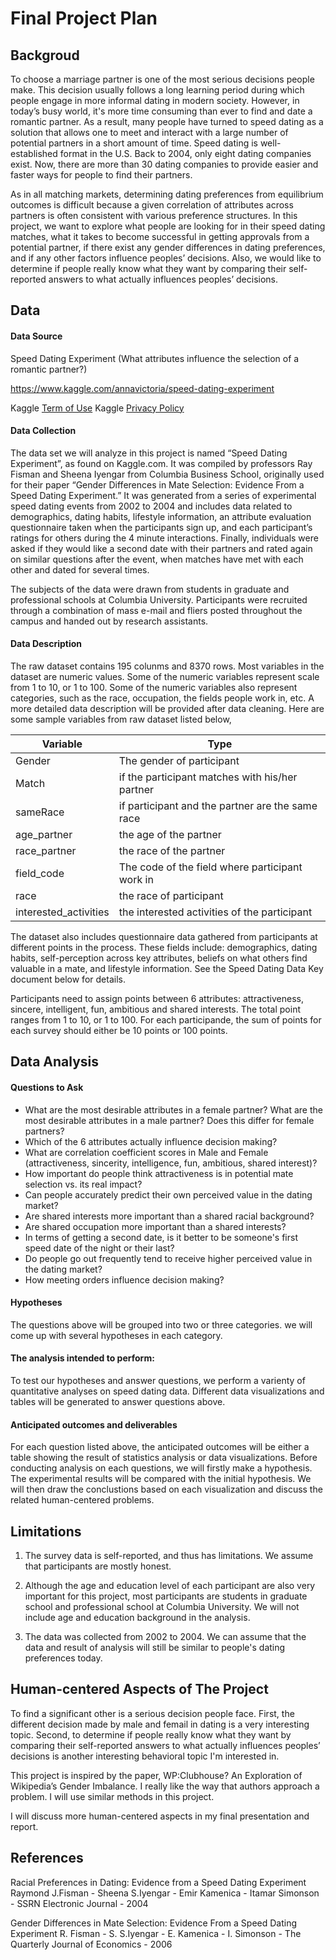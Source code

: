 # Final Project Plan

## Backgroud

To choose a marriage partner is one of the most serious decisions people make. This decision usually follows a long learning period during which people engage in more informal dating in modern society. However, in today’s busy world, it's more time consuming than ever to find and date a romantic partner. As a result, many people have turned to speed dating as a solution that allows one to meet and interact with a large number of potential partners in a short amount of time. Speed dating is well-established format in the U.S. Back to 2004, only eight dating companies exist. Now, there are more than 30 dating companies to provide easier and faster ways for people to find their partners. 

As in all matching markets, determining dating preferences from equilibrium outcomes is difficult because a given correlation of attributes across partners is often consistent with various preference structures. In this project, we want to explore what people are looking for in their speed dating matches, what it takes to become successful in getting approvals from a potential partner, if there exist any gender differences in dating preferences, and if any other factors influence peoples’ decisions. Also, we would like to determine if people really know what they want by comparing their self-reported answers to what actually influences peoples’ decisions.


## Data 

#### Data Source

Speed Dating Experiment (What attributes influence the selection of a romantic partner?)

https://www.kaggle.com/annavictoria/speed-dating-experiment

Kaggle [Term of Use](https://www.kaggle.com/terms)
Kaggle [Privacy Policy](https://www.kaggle.com/about/privacy)

#### Data Collection

The data set we will analyze in this project is named “Speed Dating Experiment”, as found on Kaggle.com. It was compiled by professors Ray Fisman and Sheena Iyengar from Columbia Business School, originally used for their paper “Gender Differences in Mate Selection: Evidence From a Speed Dating Experiment.” It was generated from a series of experimental speed dating events from 2002 to 2004 and includes data related to demographics, dating habits, lifestyle information, an attribute evaluation questionnaire taken when the participants sign up, and each participant’s ratings for others during the 4 minute interactions. Finally, individuals were asked if they would like a second date with their partners and rated again on similar questions after the event, when matches have met with each other and dated for several times.

The subjects of the data were drawn from students in graduate and professional schools at Columbia University. Participants
were recruited through a combination of mass e-mail and fliers posted throughout the campus and handed out by research assistants.

#### Data Description

The raw dataset contains 195 colunms and 8370 rows. Most variables in the dataset are numeric values. Some of the numeric variables represent scale from 1 to 10, or 1 to 100. Some of the numeric variables also represent categories, such as the race, occupation, the fields people work in, etc. A more detailed data description will be provided after data cleaning. Here are some sample variables from raw dataset listed below,

| Variable | Type |
| ------ | ------ |
| Gender | The gender of participant |
| Match | if the participant matches with his/her partner |
| sameRace | if participant and the partner are the same race  |
| age_partner | the age of the partner |
| race_partner | the race of the partner |
| field_code | The code of the field where participant work in |
| race | the race of participant |
| interested_activities | the interested activities of the participant  |

The dataset also includes questionnaire data gathered from participants at different points in the process. These fields include: demographics, dating habits, self-perception across key attributes, beliefs on what others find valuable in a mate, and lifestyle information. See the Speed Dating Data Key document below for details.

Participants need to assign points between 6 attributes: attractiveness, sincere, intelligent, fun, ambitious and shared interests. The total point ranges from 1 to 10, or 1 to 100. For each participande, the sum of points for each survey should either be 10 points or 100 points.


## Data Analysis

#### Questions to Ask

- What are the most desirable attributes in a female partner? What are the most desirable attributes in a male partner? Does this differ for female partners?
- Which of the 6 attributes actually influence decision making?
- What are correlation coefficient scores in Male and Female (attractiveness, sincerity, intelligence, fun, ambitious, shared interest)?
- How important do people think attractiveness is in potential mate selection vs. its real impact?
- Can people accurately predict their own perceived value in the dating market?
- Are shared interests more important than a shared racial background?
- Are shared occupation more important than a shared interests?
- In terms of getting a second date, is it better to be someone's first speed date of the night or their last?
- Do people go out frequently tend to receive higher perceived value in the dating market?
- How meeting orders influence decision making?

#### Hypotheses

The questions above will be grouped into two or three categories. we will come up with several hypotheses in each category.

#### The analysis intended to perform:

To test our hypotheses and answer questions, we perform a varienty of quantitative analyses on speed dating data. Different data visualizations and tables will be generated to answer questions above.

#### Anticipated outcomes and deliverables

For each question listed above, the anticipated outcomes will be either a table showing the result of statistics analysis or data visualizations. Before conducting analysis on each questions, we will firstly make a hypothesis. The experimental results will be compared with the initial hypothesis. We will then draw the conclustions based on each visualization and discuss the related human-centered problems.

## Limitations

1. The survey data is self-reported, and thus has limitations. We assume that participants are mostly honest.

2. Although the age and education level of each participant are also very important for this project, most participants are students in graduate school and professional school at Columbia University. We will not include age and education background in the analysis.

3. The data was collected from 2002 to 2004. We can assume that the data and result of analysis will still be similar to people's dating preferences today.

## Human-centered Aspects of The Project

To find a significant other is a serious decision people face. First, the different decision made by male and femail in dating is a very interesting topic. Second, to determine if people really know what they want by comparing their self-reported answers to what actually influences peoples’ decisions is another interesting behavioral topic I'm interested in.

This project is inspired by the paper, WP:Clubhouse? An Exploration of Wikipedia’s Gender Imbalance. I really like the way that authors approach a problem. I will use similar methods in this project. 

I will discuss more human-centered aspects in my final presentation and report.

## References

Racial Preferences in Dating: Evidence from a Speed Dating Experiment
Raymond J.Fisman - Sheena S.Iyengar - Emir Kamenica - Itamar Simonson - SSRN Electronic Journal - 2004

Gender Differences in Mate Selection: Evidence From a Speed Dating Experiment
R. Fisman - S. S.Iyengar - E. Kamenica - I. Simonson - The Quarterly Journal of Economics - 2006
